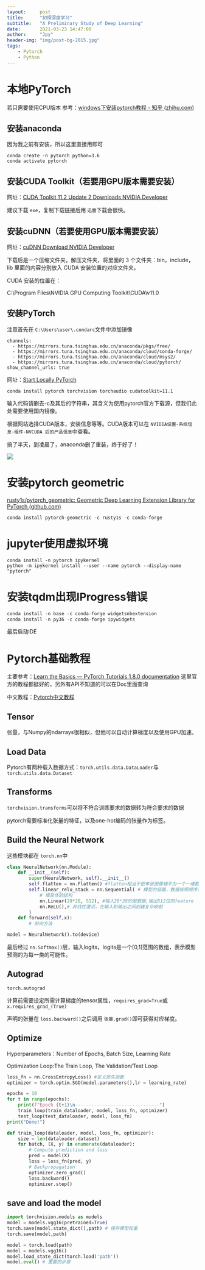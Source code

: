 ```yaml
---
layout:     post
title:      "初探深度学习"
subtitle:   "A Preliminary Study of Deep Learning"
date:       2021-03-23 14:47:00
author:     "Jpy"
header-img: "img/post-bg-2015.jpg"
tags:
    - Pytorch
    - Python
---
```

# 本地PyTorch

若只需要使用CPU版本 参考：[windows下安装pytorch教程 - 知乎 (zhihu.com)](https://zhuanlan.zhihu.com/p/130524345)

## 安装anaconda

因为我之前有安装，所以这里直接用即可

```
conda create -n pytorch python=3.6
conda activate pytorch
```

## 安装CUDA Toolkit（若要用GPU版本需要安装）

网址：[CUDA Toolkit 11.2 Update 2 Downloads NVIDIA Developer](https://developer.nvidia.com/cuda-downloads?target_os=Windows&target_arch=x86_64&target_version=10&target_type=exelocal)

建议下载 `exe`，复制下载链接后用 `迅雷`下载会很快。

## 安装cuDNN（若要使用GPU版本需要安装）

网址：[cuDNN Download NVIDIA Developer](https://developer.nvidia.com/rdp/cudnn-download)

下载后是一个压缩文件夹，解压文件夹，将里面的 3 个文件夹：bin，include，lib 里面的内容分别放入 CUDA 安装位置的对应文件夹。

CUDA 安装的位置在：

C:\Program Files\NVIDIA GPU Computing Toolkit\CUDA\v11.0

## 安装PyTorch

注意首先在 `C:\Users\user\.condarc`文件中添加镜像

```
channels:
  - https://mirrors.tuna.tsinghua.edu.cn/anaconda/pkgs/free/
  - https://mirrors.tuna.tsinghua.edu.cn/anaconda/cloud/conda-forge/
  - https://mirrors.tuna.tsinghua.edu.cn/anaconda/cloud/msys2/
  - https://mirrors.tuna.tsinghua.edu.cn/anaconda/cloud/pytorch/
show_channel_urls: true
```

网址：[Start Locally PyTorch](https://pytorch.org/get-started/locally/)

```
conda install pytorch torchvision torchaudio cudatoolkit=11.1
```

输入代码请删去-c及其后的字符串，其含义为使用pytorch官方下载源，但我们此处需要使用国内镜像。

根据网站选择CUDA版本，安装信息等等。CUDA版本可以在 `NVIDIA设置-系统信息-组件-NVCUDA 后的产品信息`中查看。

搞了半天，到凌晨了，anaconda删了重装，终于好了！

![](https://cdn.jsdelivr.net/gh/Jia-py/blog_picture/21_3/Snipaste_2021-03-23_00-32-42.jpg)

# 安装pytorch geometric

[rusty1s/pytorch_geometric: Geometric Deep Learning Extension Library for PyTorch (github.com)](https://github.com/rusty1s/pytorch_geometric)

```
conda install pytorch-geometric -c rusty1s -c conda-forge
```

# jupyter使用虚拟环境

```
conda install -n pytorch ipykernel
python -m ipykernel install --user --name pytorch --display-name "pytorch"
```

# 安装tqdm出现IProgress错误

```python
conda install -n base -c conda-forge widgetsnbextension
conda install -n py36 -c conda-forge ipywidgets
```

最后启动IDE

# Pytorch基础教程

主要参考：[Learn the Basics — PyTorch Tutorials 1.8.0 documentation](https://pytorch.org/tutorials/beginner/basics/intro.html)  这里官方的教程都挺好的，另外有API不知道的可以在Doc里面查询

中文教程：[Pytorch中文教程](https://pytorch.apachecn.org/docs/1.7/)

## Tensor

张量，与Numpy的ndarrays很相似，但他可以自动计算梯度以及使用GPU加速。

## Load Data

Pytorch有两种载入数据方式：`torch.utils.data.DataLoader`与 `torch.utils.data.Dataset`

## Transforms

`torchvision.transforms`可以将不符合训练要求的数据转为符合要求的数据

pytorch需要标准化张量的特征，以及one-hot编码的张量作为标签。

## Build the Neural Network

这些模块都在 `torch.nn`中

```python
class NeuralNetwork(nn.Module):
	def __init__(self):
        super(NeuralNetwork, self).__init__()
        self.flatten = nn.Flatten() #flatten相当于把单张图像铺平为一个一维数组
        self.linear_relu_stack = nn.Sequential( # 模型的容器，数据按照顺序输入
            # 填具体的结构
            nn.Linear(28*28, 512), #输入28*28的是数据,输出512位的feature
            nn.ReLU(),# 非线性激活，在输入和输出之间创建复杂映射
        )
    def forward(self,x):
        # 前向方法
```

```python
model = NeuralNetwork().to(device)
```

最后经过 `nn.Softmax()`层，输入logits，logits是一个[0,1]范围的数组，表示模型预测的为每一类的可能性。

## Autograd

`torch.autograd`

计算前需要设定所需计算梯度的tensor属性，`requires_grad=True`或 `x.requires_grad_(True)`

声明的张量在 `loss.backward()`之后调用 `张量.grad()`即可获得对应梯度。

## Optimize

Hyperparameters：Number of Epochs, Batch Size, Learning Rate

Optimization Loop:The Train Loop, The Validation/Test Loop

```python
loss_fn = nn.CrossEntropyLoss() #定义损失函数
optimizer = torch.optim.SGD(model.parameters(),lr = learning_rate)

epochs = 10
for t in range(epochs):
    print(f"Epoch {t+1}\n-------------------------------")
    train_loop(train_dataloader, model, loss_fn, optimizer)
    test_loop(test_dataloader, model, loss_fn)
print("Done!")

def train_loop(dataloader, model, loss_fn, optimizer):
    size = len(dataloader.dataset)
    for batch, (X, y) in enumerate(dataloader):
        # Compute prediction and loss
        pred = model(X)
        loss = loss_fn(pred, y)
        # Backpropagation
        optimizer.zero_grad()
        loss.backward()
        optimizer.step()
```

## save and load the model

```python
import torchvision.models as models
model = models.vgg16(pretrained=True)
torch.save(model.state_dict(),path) # 保存模型权重
torch.save(model,path)

model = torch.load(path)
model = models.vgg16()
model.load_state_dict(torch.load('path'))
model.eval() # 重要的步骤
```
